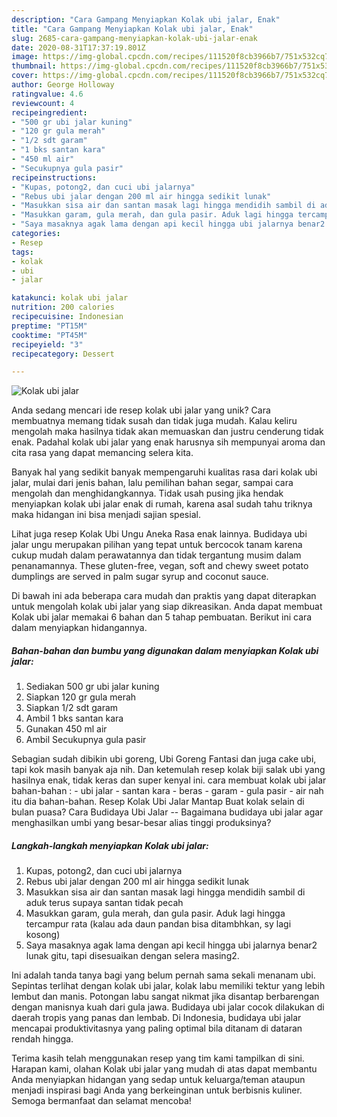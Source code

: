```yaml
---
description: "Cara Gampang Menyiapkan Kolak ubi jalar, Enak"
title: "Cara Gampang Menyiapkan Kolak ubi jalar, Enak"
slug: 2685-cara-gampang-menyiapkan-kolak-ubi-jalar-enak
date: 2020-08-31T17:37:19.801Z
image: https://img-global.cpcdn.com/recipes/111520f8cb3966b7/751x532cq70/kolak-ubi-jalar-foto-resep-utama.jpg
thumbnail: https://img-global.cpcdn.com/recipes/111520f8cb3966b7/751x532cq70/kolak-ubi-jalar-foto-resep-utama.jpg
cover: https://img-global.cpcdn.com/recipes/111520f8cb3966b7/751x532cq70/kolak-ubi-jalar-foto-resep-utama.jpg
author: George Holloway
ratingvalue: 4.6
reviewcount: 4
recipeingredient:
- "500 gr ubi jalar kuning"
- "120 gr gula merah"
- "1/2 sdt garam"
- "1 bks santan kara"
- "450 ml air"
- "Secukupnya gula pasir"
recipeinstructions:
- "Kupas, potong2, dan cuci ubi jalarnya"
- "Rebus ubi jalar dengan 200 ml air hingga sedikit lunak"
- "Masukkan sisa air dan santan masak lagi hingga mendidih sambil di aduk terus supaya santan tidak pecah"
- "Masukkan garam, gula merah, dan gula pasir. Aduk lagi hingga tercampur rata (kalau ada daun pandan bisa ditambhkan, sy lagi kosong)"
- "Saya masaknya agak lama dengan api kecil hingga ubi jalarnya benar2 lunak gitu, tapi disesuaikan dengan selera masing2."
categories:
- Resep
tags:
- kolak
- ubi
- jalar

katakunci: kolak ubi jalar 
nutrition: 200 calories
recipecuisine: Indonesian
preptime: "PT15M"
cooktime: "PT45M"
recipeyield: "3"
recipecategory: Dessert

---
```



![Kolak ubi jalar](https://img-global.cpcdn.com/recipes/111520f8cb3966b7/751x532cq70/kolak-ubi-jalar-foto-resep-utama.jpg)

Anda sedang mencari ide resep kolak ubi jalar yang unik? Cara membuatnya memang tidak susah dan tidak juga mudah. Kalau keliru mengolah maka hasilnya tidak akan memuaskan dan justru cenderung tidak enak. Padahal kolak ubi jalar yang enak harusnya sih mempunyai aroma dan cita rasa yang dapat memancing selera kita.

Banyak hal yang sedikit banyak mempengaruhi kualitas rasa dari kolak ubi jalar, mulai dari jenis bahan, lalu pemilihan bahan segar, sampai cara mengolah dan menghidangkannya. Tidak usah pusing jika hendak menyiapkan kolak ubi jalar enak di rumah, karena asal sudah tahu triknya maka hidangan ini bisa menjadi sajian spesial.

Lihat juga resep Kolak Ubi Ungu Aneka Rasa enak lainnya. Budidaya ubi jalar ungu merupakan pilihan yang tepat untuk bercocok tanam karena cukup mudah dalam perawatannya dan tidak tergantung musim dalam penanamannya. These gluten-free, vegan, soft and chewy sweet potato dumplings are served in palm sugar syrup and coconut sauce.


Di bawah ini ada beberapa cara mudah dan praktis yang dapat diterapkan untuk mengolah kolak ubi jalar yang siap dikreasikan. Anda dapat membuat Kolak ubi jalar memakai 6 bahan dan 5 tahap pembuatan. Berikut ini cara dalam menyiapkan hidangannya.

<!--inarticleads1-->

##### Bahan-bahan dan bumbu yang digunakan dalam menyiapkan Kolak ubi jalar:

1. Sediakan 500 gr ubi jalar kuning
1. Siapkan 120 gr gula merah
1. Siapkan 1/2 sdt garam
1. Ambil 1 bks santan kara
1. Gunakan 450 ml air
1. Ambil Secukupnya gula pasir


Sebagian sudah dibikin ubi goreng, Ubi Goreng Fantasi dan juga cake ubi, tapi kok masih banyak aja nih. Dan ketemulah resep kolak biji salak ubi yang hasilnya enak, tidak keras dan super kenyal ini. cara membuat kolak ubi jalar bahan-bahan : - ubi jalar - santan kara - beras - garam - gula pasir - air nah itu dia bahan-bahan. Resep Kolak Ubi Jalar Mantap Buat kolak selain di bulan puasa? Cara Budidaya Ubi Jalar -- Bagaimana budidaya ubi jalar agar menghasilkan umbi yang besar-besar alias tinggi produksinya? 

<!--inarticleads2-->

##### Langkah-langkah menyiapkan Kolak ubi jalar:

1. Kupas, potong2, dan cuci ubi jalarnya
1. Rebus ubi jalar dengan 200 ml air hingga sedikit lunak
1. Masukkan sisa air dan santan masak lagi hingga mendidih sambil di aduk terus supaya santan tidak pecah
1. Masukkan garam, gula merah, dan gula pasir. Aduk lagi hingga tercampur rata (kalau ada daun pandan bisa ditambhkan, sy lagi kosong)
1. Saya masaknya agak lama dengan api kecil hingga ubi jalarnya benar2 lunak gitu, tapi disesuaikan dengan selera masing2.


Ini adalah tanda tanya bagi yang belum pernah sama sekali menanam ubi. Sepintas terlihat dengan kolak ubi jalar, kolak labu memiliki tektur yang lebih lembut dan manis. Potongan labu sangat nikmat jika disantap berbarengan dengan manisnya kuah dari gula jawa. Budidaya ubi jalar cocok dilakukan di daerah tropis yang panas dan lembab. Di Indonesia, budidaya ubi jalar mencapai produktivitasnya yang paling optimal bila ditanam di dataran rendah hingga. 

Terima kasih telah menggunakan resep yang tim kami tampilkan di sini. Harapan kami, olahan Kolak ubi jalar yang mudah di atas dapat membantu Anda menyiapkan hidangan yang sedap untuk keluarga/teman ataupun menjadi inspirasi bagi Anda yang berkeinginan untuk berbisnis kuliner. Semoga bermanfaat dan selamat mencoba!

